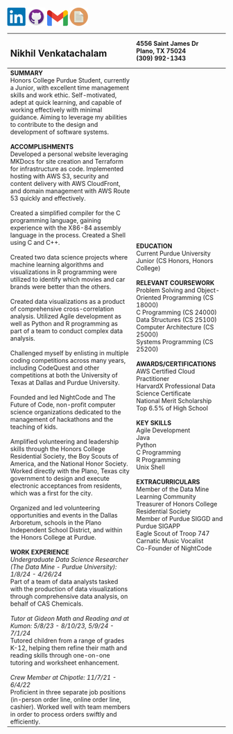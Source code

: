 [![linkedin.com/in/nikhilv123](images/linkedin.png)](https://www.linkedin.com/in/nikhilv123/)
[![github.com/heatstroke1234](images/github.png)](https://github.com/heatstroke1234)
[![nick.venky@gmail.com](images/gmail.png)](mailto:nick.venky@gmail.com)
[![Link to resume document](images/docpic.png)](https://docs.google.com/document/d/1b_AnD19UmivTyxtJApY2zZZPb58ewTpXX87oJ4nskwg/edit?usp=sharing)

|<h2>Nikhil Venkatachalam</h2> | 4556 Saint James Dr <br> Plano, TX 75024 <br> (309) 992-1343 |
| :---- | :---- |
| **SUMMARY** <br> Honors College Purdue Student, currently a Junior, with excellent time management skills and work ethic. Self-motivated, adept at quick learning, and capable of working effectively with minimal guidance. Aiming to leverage my abilities to contribute to the design and development of software systems. <br><br> **ACCOMPLISHMENTS** <br> Developed a personal website leveraging MKDocs for site creation and Terraform for infrastructure as code. Implemented hosting with AWS S3, security and content delivery with AWS CloudFront, and domain management with AWS Route 53 quickly and effectively. <br><br> Created a simplified compiler for the C programming language, gaining experience with the X86-84 assembly language in the process. Created a Shell using C and C++. <br><br> Created two data science projects where machine learning algorithms and visualizations in R programming were utilized to identify which movies and car brands were better than the others. <br><br> Created data visualizations as a product of comprehensive cross-correlation analysis. Utilized Agile development as well as Python and R programming as part of a team to conduct complex data analysis. <br><br> Challenged myself by enlisting in multiple coding competitions across many years, including CodeQuest and other competitions at both the University of Texas at Dallas and Purdue University. <br><br>  Founded and led NightCode and The Future of Code, non-profit computer science organizations dedicated to the management of hackathons and the teaching of kids. <br><br>  Amplified volunteering and leadership skills through the Honors College Residential Society, the Boy Scouts of America, and the National Honor Society. Worked directly with the Plano, Texas city government to design and execute electronic acceptances from residents, which was a first for the city. <br><br>  Organized and led volunteering opportunities and events in the Dallas Arboretum, schools in the Plano Independent School District, and within the Honors College at Purdue. <br><br>  **WORK EXPERIENCE** <br> *Undergraduate Data Science Researcher (The Data Mine \- Purdue University): 1/8/24 \- 4/26/24* <br> Part of a team of data analysts tasked with the production of data visualizations through comprehensive data analysis, on behalf of CAS Chemicals. <br><br> *Tutor at Gideon Math and Reading and at Kumon: 5/8/23 \- 8/10/23, 5/9/24 \- 7/1/24* <br>  Tutored children from a range of grades K-12, helping them refine their math and reading skills through one-on-one tutoring and worksheet enhancement. <br><br> *Crew Member at Chipotle: 11/7/21 \- 6/4/22* <br> Proficient in three separate job positions (in-person order line, online order line, cashier). Worked well with team members in order to process orders swiftly and efficiently. | **EDUCATION** <br> Current Purdue University Junior (CS Honors, Honors College) <br><br> **RELEVANT COURSEWORK** <br> Problem Solving and Object-Oriented Programming (CS 18000\) <br> C Programming (CS 24000\) <br> Data Structures (CS 25100\) <br> Computer Architecture (CS 25000\) <br> Systems Programming (CS 25200\) <br><br> **AWARDS/CERTIFICATIONS** <br> AWS Certified Cloud Practitioner <br> HarvardX Professional Data Science Certificate <br> National Merit Scholarship <br> Top 6.5% of High School <br><br> **KEY SKILLS** <br> Agile Development <br> Java <br> Python <br> C Programming <br> R Programming <br> Unix Shell <br><br>**EXTRACURRICULARS** <br> Member of the Data Mine Learning Community <br> Treasurer of Honors College Residential Society <br> Member of Purdue SIGGD and Purdue SIGAPP <br> Eagle Scout of Troop 747 <br> Carnatic Music Vocalist <br> Co-Founder of NightCode |

